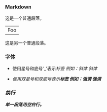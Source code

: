 ### Markdown ###

这是一个普通段落。
<table>
  <tr>
      <td>Foo</td>
  <tr>
</table>
这是另一个普通段落。

### 字体 ###
* 使用星号和底号'_'表示<em>标签
  例如：*斜体* _斜体_

* 使用双星号和双底号表示<strong>标签
  例如：**强调** __强调__
  
  
### 换行 ###
单一段落用空白行。

